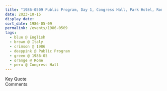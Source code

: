 ```yaml
---
title: "1986-0509 Public Program, Day 1, Congress Hall, Park Hotel, Rome, Italy"
date: 2023-10-15
display_date: 
sort_date: 1986-05-09
permalink: /events/1986-0509
tags:
  - blue @ English
  - brown @ Italy
  - crimson @ 1986
  - deeppink @ Public Program
  - green @ 1986-05
  - orange @ Rome
  - peru @ Congress Hall
---
```


<wave-list>
  <list-title color="green" width="75">Key Quote</list-title>
  <list-item color="BlanchedAlmond"  width="200"></list-item>
  <list-item color="Lavender"></list-item>
  <list-item color="BlanchedAlmond"></list-item>
</wave-list>

<br>

<wave-list>
  <list-title color="green" width="75">Comments</list-title>
  <list-item color="BlanchedAlmond"  width="200"></list-item>
  <list-item color="Lavender"></list-item>
  <list-item color="BlanchedAlmond"></list-item>
</wave-list>